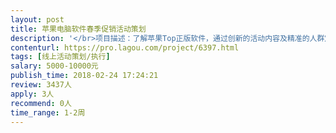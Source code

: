 ```yaml
---                
layout: post       
title: 苹果电脑软件春季促销活动策划           
description: '</br>项目描述：了解苹果Top正版软件，通过创新的活动内容及精准的人群定位吸引苹果正版电脑用户参与活动。活动平台可通过微博微信等新媒体平台进行宣传，吸引用户参与，引导用户在线购买优惠商品，完成闭环支付。</br></br>目标要求： 明确的人群定位，精准推广渠道，活动内容新颖。</br></br>正版软件类型可参考：https://www.hitnology.com/video-list-14.html</br>'     
contenturl: https://pro.lagou.com/project/6397.html      
tags: [线上活动策划/执行]            
salary: 5000-10000元          
publish_time: 2018-02-24 17:24:21         
review: 3437人                   
apply: 3人                   
recommend: 0人                   
time_range: 1-2周              
---                 
```

